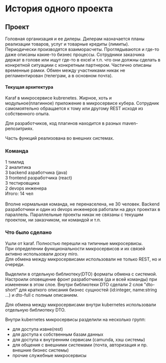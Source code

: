 # История одного проекта

## Проект
Головная организация и ее дилеры. Дилерам назначается планы реализации товаров, услуг и товарные кредиты (лимиты). Периодически производятся взаиморасчеты. Проглядываются и где-то даже описаны какие-то бизнес процессы. Сотрудники заказчика держат в голове или ищут где-то в excel и т.п. что они должны сделать в конкретной ситуациии с конкретным партнером. Частично описаны временные рамки. Обмен между участниками никак не регламентирован (телеграм, а в основном почта).

#### Текущая архитектура
Karaf в микросервисе kubrenetes. Жирное, хоть и модульное(плагинное) приложение в микросервисе кубера. Сотрудник самомоятельно обращается к тому или другому REST исходя из собственного опыта.

Для разработчиков, код плагинов находится в разных maven-репозитриях.<br/>

Часть функций реализована во внешних системах.

### Команда
1 тимлид<br/>
2 аналитика<br/>
3 backend азработчика (java)<br/>
3 frontend разработчика (react)<br/>
3 тестировщика<br/>
2 devops инженера<br/>
Итого: 14 чел<br/>
<br/>
Вполне нормальная команда, не перенаселена, не 30 человек. Backend разработчики и один из devops инженеров работали на двух проектах в параллель. Параллельные проекты никак не связаны с текущим проектом, ни заказчиком, ни командой и т.п.<br/>

### Что было сделано
Ушли от karaf. Полностью перешли на типичные микросервисы.<br/>При определении функциональности микросервисов и их связей активно использовали доску miro.<br/> Для обмена между микросервисами использовали не только REST, но и очереди.

Выделили в отдельную библиотеку(DTO) форматы обмена с системой. Настроили оповещение фронт разработчиков (да и всей команды) при изменении в этом слое. Внутри библиотеки DTO сделали 2 слоя "dto-short" для краткого описания бизнес сущностей (id:integer, name:string ...) и dto-full с полным описанием.

Для обмена между микросервисами внутри kubernetes  использовали отдельную библиотеку DTO.

Внутри kubernetes микросервисы разделили на несколько групп:
- для доступа извне(rest)
- для доступа к собственным базам данных
- для доступа к внутренним сервисам (camunda, хэш системы)
- для общения с внешними системами (почта, авторизация и пр. внешние бизнес системы)
- прочие служебные микросервисы
